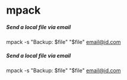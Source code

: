 # mpack

##### Send a local file via email

   mpack  -s "Backup: $file" "$file" email@id.com

##### Send a local file via email

   mpack  -s "Backup: $file" "$file" email@id.com
